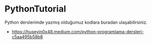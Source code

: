 # PythonTutorial
Python derslerimde yazmış olduğumuz kodlara buradan ulaşabilirsiniz.

* https://huseyin0x48.medium.com/python-programlama-dersleri-c5aa495b58b8
